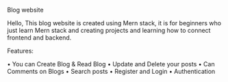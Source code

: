 Blog website

Hello, This blog website is created using Mern stack, it is for beginners who just learn Mern stack and creating projects and learning how to connect frontend and backend.

Features:

•	You  can Create Blog & Read Blog
•	Update and Delete your posts
•	Can Comments on Blogs
•	Search posts
•	Register and Login
•	Authentication

